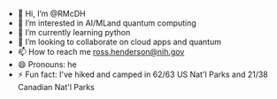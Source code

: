 - 👋 Hi, I’m @RMcDH
- 👀 I’m interested in AI/MLand quantum computing
- 🌱 I’m currently learning python
- 💞️ I’m looking to collaborate on cloud apps and quantum
- 📫 How to reach me ross.henderson@nih.gov
- 😄 Pronouns: he
- ⚡ Fun fact: I've hiked and camped in 62/63 US Nat'l Parks and 21/38 Canadian Nat'l Parks

<!---
RMcDH/RMcDH is a ✨ special ✨ repository because its `README.md` (this file) appears on your GitHub profile.
You can click the Preview link to take a look at your changes.
--->
